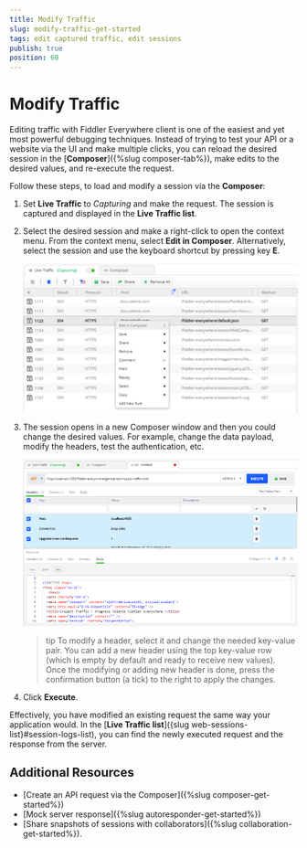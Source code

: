 ```yaml
---
title: Modify Traffic
slug: modify-traffic-get-started
tags: edit captured traffic, edit sessions
publish: true
position: 60
---
```


# Modify Traffic

Editing traffic with Fiddler Everywhere client is one of the easiest and yet most powerful debugging techniques. Instead of trying to test your API or a website via the UI and make multiple clicks, you can reload the desired session in the [**Composer**]({%slug composer-tab%}), make edits to the desired values, and re-execute the request.

Follow these steps, to load and modify a session via the **Composer**:

1. Set **Live Traffic** to _Capturing_ and make the request. The session is captured and displayed in the **Live Traffic list**. 

2. Select the desired session and make a right-click to open the context menu. From the context menu, select **Edit in Composer**. Alternatively, select the session and use the keyboard shortcut by pressing key **E**.

    ![Edit in Composer](../images/composer/edit-in-composer.png)

3. The session opens in a new Composer window and then you could change the desired values. For example, change the data payload, modify the headers, test the authentication, etc.

    ![Change the loaded request values in new Composer windows](../images/composer/edit-in-composer-002.png)

    >tip To modify a header, select it and change the needed key-value pair. You can add a new header using the top key-value row (which is empty by default and ready to receive new values). Once the modifying or adding new header is done, press the confirmation button (a tick) to the right to apply the changes.

4. Click **Execute**.

Effectively, you have modified an existing request the same way your application would. In the [**Live Traffic list**]({slug web-sessions-list}#session-logs-list), you can find the newly executed request and the response from the server.

## Additional Resources

- [Create an API request via the Composer]({%slug composer-get-started%})
- [Mock server response]({%slug autoresponder-get-started%}) 
- [Share snapshots of sessions with collaborators]({%slug collaboration-get-started%}).

